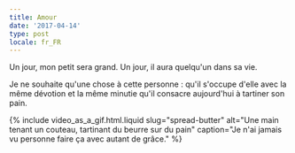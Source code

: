 ```yaml
---
title: Amour
date: '2017-04-14'
type: post
locale: fr_FR
---
```


Un jour, mon petit sera grand. Un jour, il aura quelqu'un dans sa vie. 

<!-- more -->

Je ne souhaite qu'une chose à cette personne : qu'il s'occupe d'elle avec la même dévotion et la même minutie qu'il consacre aujourd'hui à tartiner son pain.

{% include video_as_a_gif.html.liquid
    slug="spread-butter"
    alt="Une main tenant un couteau, tartinant du beurre sur du pain"
    caption="Je n'ai jamais vu personne faire ça avec autant de grâce."
%}